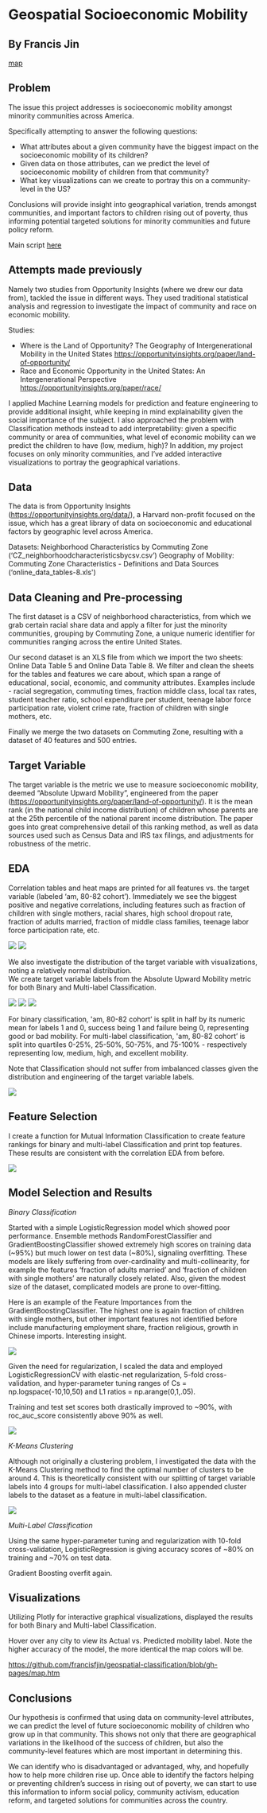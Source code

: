 # Geospatial Socioeconomic Mobility
## By Francis Jin

[map](https://francisfjin.github.io/page/)


## Problem

The issue this project addresses is socioeconomic mobility amongst minority communities across America. 

Specifically attempting to answer the following questions: 

- What attributes about a given community have the biggest impact on the socioeconomic mobility of its children?
- Given data on those attributes, can we predict the level of socioeconomic mobility of children from that community? 
- What key visualizations can we create to portray this on a community-level in the US? 

Conclusions will provide insight into geographical variation, trends amongst communities, and important factors to children rising out of poverty, thus informing potential targeted solutions for minority communities and future policy reform. 

Main script [here](https://github.com/francisfjin/Geospatial_SocioeconomicMobility/blob/main/finalproject.ipynb)

## Attempts made previously

Namely two studies from Opportunity Insights (where we drew our data from), tackled the issue in different ways. They used traditional statistical analysis and regression to investigate the impact of community and race on economic mobility. 

Studies: 
- Where is the Land of Opportunity? The Geography of Intergenerational Mobility in the United States https://opportunityinsights.org/paper/land-of-opportunity/
- Race and Economic Opportunity in the United States: An Intergenerational Perspective
https://opportunityinsights.org/paper/race/

I applied Machine Learning models for prediction and feature engineering to provide additional insight, while keeping in mind explainability given the social importance of the subject. I also approached the problem with Classification methods instead to add interpretability: given a specific community or area of communities, what level of economic mobility can we predict the children to have (low, medium, high)?  In addition, my project focuses on only minority communities, and I’ve added interactive visualizations to portray the geographical variations. 

## Data

The data is from Opportunity Insights (https://opportunityinsights.org/data/), a Harvard non-profit focused on the issue, which has a great library of data on socioeconomic and educational factors by geographic level across America.

Datasets: 
Neighborhood Characteristics by Commuting Zone (‘CZ_neighborhoodcharacteristicsbycsv.csv’)
Geography of Mobility: Commuting Zone Characteristics - Definitions and Data Sources (‘online_data_tables-8.xls')

## Data Cleaning and Pre-processing

The first dataset is a CSV of neighborhood characteristics, from which we grab certain racial share data and apply a filter for just the minority communities, grouping by Commuting Zone, a unique numeric identifier for communities ranging across the entire United States. 

Our second dataset is an XLS file from which we import the two sheets: Online Data Table 5 and Online Data Table 8. We filter and clean the sheets for the tables and features we care about, which span a range of educational, social, economic, and community attributes. Examples include - racial segregation, commuting times, fraction middle class, local tax rates, student teacher ratio, school expenditure per student, teenage labor force participation rate, violent crime rate, fraction of children with single mothers, etc. 

Finally we merge the two datasets on Commuting Zone, resulting with a dataset of 40 features and 500 entries. 

## Target Variable 

The target variable is the metric we use to measure socioeconomic mobility, deemed “Absolute Upward Mobility”, engineered from the paper (https://opportunityinsights.org/paper/land-of-opportunity/). It is the mean rank (in the national child income distribution) of children whose parents are at the 25th percentile of the national parent income distribution. The paper goes into great comprehensive detail of this ranking method, as well as data sources used such as Census Data and IRS tax filings, and adjustments for robustness of the metric. 



## EDA

Correlation tables and heat maps are printed for all features vs. the target variable (labeled ‘am, 80-82 cohort’). Immediately we see the biggest positive and negative correlations, including features such as fraction of children with single mothers, racial shares, high school dropout rate, fraction of adults married, fraction of middle class families, teenage labor force participation rate, etc. 

![](/image/correlation.png)
![](/image/heatmap.png)


We also investigate the distribution of the target variable with visualizations, noting a relatively normal distribution.  
We create target variable labels from the Absolute Upward Mobility metric for both Binary and Multi-label Classification. 

![](/image/histplot.png)
![](/image/distplot.png)
![](/image/cdf.png)

For binary classification, 'am, 80-82 cohort’ is split in half by its numeric mean for labels 1 and 0, success being 1 and failure being 0, representing good or bad mobility. For multi-label classification, 'am, 80-82 cohort’ is split into quartiles 0-25%, 25-50%, 50-75%, and 75-100% - respectively representing low, medium, high, and excellent mobility. 

Note that Classification should not suffer from imbalanced classes given the distribution and engineering of the target variable labels. 

![](/image/valuecounts.png)


## Feature Selection

I create a function for Mutual Information Classification to create feature rankings for binary and multi-label Classification and print top features. These results are consistent with the correlation EDA from before. 

![](/image/toptenfeatures.png)

## Model Selection and Results

_Binary Classification_

Started with a simple LogisticRegression model which showed poor performance. Ensemble methods RandomForestClassifier and GradientBoostingClassifier showed extremely high scores on training data (~95%) but much lower on test data (~80%), signaling overfitting. These models are likely suffering from over-cardinality and multi-collinearity, for example the features ‘fraction of adults married’ and ‘fraction of children with single mothers’ are naturally closely related. Also, given the modest size of the dataset, complicated models are prone to over-fitting. 


Here is an example of the Feature Importances from the GradientBoostingClassifier. The highest one is again fraction of children with single mothers, but other important features not identified before include manufacturing employment share, fraction religious, growth in Chinese imports. Interesting insight.

![](/image/gradientfeatures.png)

Given the need for regularization, I scaled the data and employed LogisticRegressionCV with elastic-net regularization, 5-fold cross-validation, and hyper-parameter tuning ranges of Cs = np.logspace(-10,10,50) and L1 ratios = np.arange(0,1,.05). 

Training and test set scores both drastically improved to ~90%, with roc_auc_score consistently above 90% as well. 

![](/image/multi.png)


_K-Means Clustering_

Although not originally a clustering problem, I investigated the data with the K-Means Clustering method to find the optimal number of clusters to be around 4. This is theoretically consistent with our splitting of target variable labels into 4 groups for multi-label classification. I also appended cluster labels to the dataset as a feature in multi-label classification. 

![](/image/elbow.png)

_Multi-Label Classification_

Using the same hyper-parameter tuning and regularization with 10-fold cross-validation, LogisticRegression is giving accuracy scores of ~80% on training and ~70% on test data. 

Gradient Boosting overfit again.  


## Visualizations

Utilizing Plotly for interactive graphical visualizations, displayed the results for both Binary and Multi-label Classification.

Hover over any city to view its Actual vs. Predicted mobility label. Note the higher accuracy of the model, the more identical the map colors will be. 

https://github.com/francisfjin/geospatial-classification/blob/gh-pages/map.htm


## Conclusions

Our hypothesis is confirmed that using data on community-level attributes, we can predict the level of future socioeconomic mobility of children who grow up in that community. This shows not only that there are geographical variations in the likelihood of the success of children, but also the community-level features which are most important in determining this. 

We can identify who is disadvantaged or advantaged, why, and hopefully how to help more children rise up. Once able to identify the factors helping or preventing children’s success in rising out of poverty, we can start to use this information to inform social policy, community activism, education reform, and targeted solutions for communities across the country.












